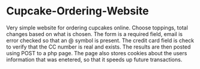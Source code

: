 # Cupcake-Ordering-Website

Very simple website for ordering cupcakes online. 
Choose toppings, total changes based on what is chosen.
The form is a required field, email is error checked so that an @ symbol is present.
The credit card field is check to verify that the CC number is real and exists.
The results are then posted using POST to a php page.
The page also stores cookies about the users information that was enetered, so that it speeds up future transactions.
